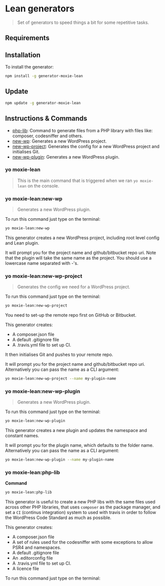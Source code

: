 # Lean generators

> Set of generators to speed things a bit for some repetitive tasks.

## Requirements

## Installation

To install the generator:

```bash
npm install -g generator-moxie-lean
```

## Update 
   
```bash
npm update -g generator-moxie-lean
```

## Instructions & Commands

- [php-lib](#yo-moxie-leanphp-lib): Command to generate files from a PHP library with files like: composer, codesniffer and others.
- [new-wp](#yo-moxie-leannew-wp): Generates a new WordPress project.
- [new-wp-project](#yo-moxie-leannew-wp-project): Generates the config for a new WordPress project and initialises Git.
- [new-wp-plugin](#yo-moxie-leannew-wp-plugin): Generates a new WordPress plugin.


### yo moxie-lean

> This is the main command that is triggered when we ran `yo moxie-lean` on the
console.


### yo moxie-lean:new-wp

> Generates a new WordPress plugin.

To run this command just type on the terminal: 

```bash
yo moxie-lean:new-wp
```

This generator creates a new WordPress project, including root level config and Lean plugin.

It will prompt you for the project name and github/bitbucket repo uri. 
Note that the plugin will take the same name as the project.
You should use a lowercase name separated with -'s.

### yo moxie-lean:new-wp-project

> Generates the config we need for a WordPress project.

To run this command just type on the terminal: 

```bash
yo moxie-lean:new-wp-project
```

You need to set-up the remote repo first on GitHub or Bitbucket.

This generator creates: 

- A composer.json file
- A default .gitignore file
- A .travis.yml file to set up CI.

It then initialises Git and pushes to your remote repo.

It will prompt you for the project name and github/bitbucket repo uri. Alternatively you can pass the name as a CLI argument:

```bash
yo moxie-lean:new-wp-project --name my-plugin-name
```

### yo moxie-lean:new-wp-plugin

> Generates a new WordPress plugin.

To run this command just type on the terminal: 

```bash
yo moxie-lean:new-wp-plugin
```

This generator creates a new plugin and updates the namespace and constant names.

It will prompt you for the plugin name, which defaults to the folder name. Alternatively you can pass the name as a CLI argument:

```bash
yo moxie-lean:new-wp-plugin --name my-plugin-name
```

### yo moxie-lean:php-lib

**Command**

```bash
yo moxie-lean:php-lib
```

This generator is useful to create a new PHP libs with the same files used across other PHP libraries,
that uses `composer` as the package manager, and set a `CI` (continus
integration) system to used with travis in order to follow the WordPress
Code Standard as much as possible.

This generator creates: 

- A composer.json file
- A set of rules used for the codesniffer with some exceptions to allow PSR4 and namespaces.
- A default .gitignore file
- An .editorconfig file
- A .travis.yml file to set up CI.
- A licence file

To run this command just type on the terminal: 


